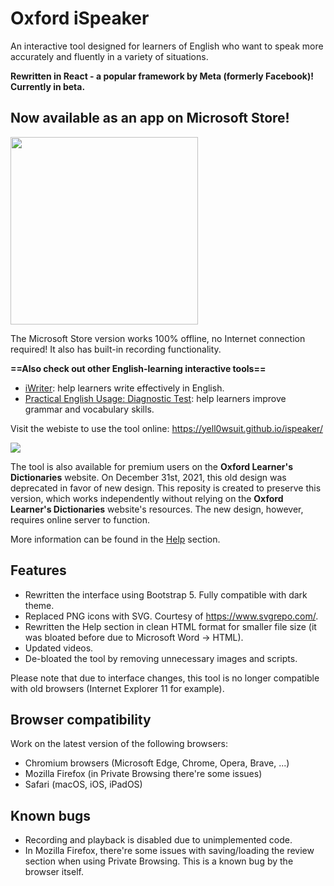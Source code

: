 # Oxford iSpeaker
An interactive tool designed for learners of English who want to speak more accurately and fluently in a variety of situations.

**Rewritten in React - a popular framework by Meta (formerly Facebook)! Currently in beta.**

## Now available as an app on Microsoft Store!
<a href="https://apps.microsoft.com/store/detail/9PNK809K6635?launch=true&mode=mini">
	<img width="300px" src="https://get.microsoft.com/images/en-us%20dark.svg"/>
</a>

The Microsoft Store version works 100% offline, no Internet connection required! It also has built-in recording functionality.

**==Also check out other English-learning interactive tools==**
- [iWriter](http://github.com/yell0wsuit/iwriter): help learners write effectively in English.
- [Practical English Usage: Diagnostic Test](http://github.com/yell0wsuit/oxford-peu-diagnostics): help learners improve grammar and vocabulary skills.

Visit the webiste to use the tool online: https://yell0wsuit.github.io/ispeaker/

![](https://i.imgur.com/2e21d6X.png)

The tool is also available for premium users on the **Oxford Learner's Dictionaries** website. On December 31st, 2021, this old design was deprecated in favor of new design. This reposity is created to preserve this version, which works independently without relying on the **Oxford Learner's Dictionaries** website's resources. The new design, however, requires online server to function.

More information can be found in the [Help](https://yell0wsuit.github.io/ispeaker/help.html) section.

## Features
- Rewritten the interface using Bootstrap 5. Fully compatible with dark theme.
- Replaced PNG icons with SVG. Courtesy of https://www.svgrepo.com/.
- Rewritten the Help section in clean HTML format for smaller file size (it was bloated before due to Microsoft Word -> HTML).
- Updated videos.
- De-bloated the tool by removing unnecessary images and scripts.

Please note that due to interface changes, this tool is no longer compatible with old browsers (Internet Explorer 11 for example).

## Browser compatibility
Work on the latest version of the following browsers:

- Chromium browsers (Microsoft Edge, Chrome, Opera, Brave, ...)
- Mozilla Firefox (in Private Browsing there're some issues)
- Safari (macOS, iOS, iPadOS)

## Known bugs
- Recording and playback is disabled due to unimplemented code.
- In Mozilla Firefox, there're some issues with saving/loading the review section when using Private Browsing. This is a known bug by the browser itself.
